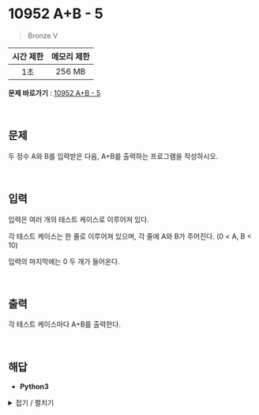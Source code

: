 # 10952 A+B - 5
> Bronze V

|시간 제한|메모리 제한|
|:---:|:---:|
|1초|256 MB|

**문제 바로가기** : [10952 A+B - 5](https://www.acmicpc.net/problem/10952 "10952 A+B - 5")

</br>

## 문제
두 정수 A와 B를 입력받은 다음, A+B를 출력하는 프로그램을 작성하시오.

</br>

## 입력
입력은 여러 개의 테스트 케이스로 이루어져 있다.

각 테스트 케이스는 한 줄로 이루어져 있으며, 각 줄에 A와 B가 주어진다. (0 < A, B < 10)

입력의 마지막에는 0 두 개가 들어온다.

</br>

## 출력
각 테스트 케이스마다 A+B를 출력한다.

</br>

## 해답
- **Python3**
<details>
<summary>접기 / 펼치기</summary>
<div markdown="1">

```py
import sys

while(True):
    aryInput = tuple(map(int, sys.stdin.readline().split()))
    sumInput = sum(aryInput)
    if sumInput == 0:
        break
    print(sumInput)
```

</div>
</details>